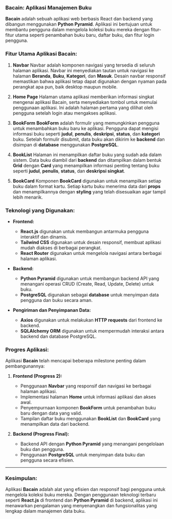 ### **Bacain: Aplikasi Manajemen Buku**

**Bacain** adalah sebuah aplikasi web berbasis React dan backend yang dibangun menggunakan **Python Pyramid**. Aplikasi ini bertujuan untuk membantu pengguna dalam mengelola koleksi buku mereka dengan fitur-fitur utama seperti penambahan buku baru, daftar buku, dan fitur login pengguna.

### **Fitur Utama Aplikasi Bacain:** 

1. **Navbar**
   Navbar adalah komponen navigasi yang tersedia di seluruh halaman aplikasi. Navbar ini menyediakan tautan untuk navigasi ke halaman **Beranda**, **Buku**, **Kategori**, dan **Masuk**. Desain navbar responsif memastikan bahwa aplikasi tetap dapat digunakan dengan nyaman pada perangkat apa pun, baik desktop maupun mobile.

2. **Home Page**
   Halaman utama aplikasi memberikan informasi singkat mengenai aplikasi Bacain, serta menyediakan tombol untuk memulai penggunaan aplikasi. Ini adalah halaman pertama yang dilihat oleh pengguna setelah login atau mengakses aplikasi.

3. **BookForm**
   **BookForm** adalah formulir yang memungkinkan pengguna untuk menambahkan buku baru ke aplikasi. Pengguna dapat mengisi informasi buku seperti **judul**, **penulis**, **deskripsi**, **status**, dan **kategori** buku. Setelah formulir disubmit, data buku akan dikirim ke **backend** dan disimpan di **database** menggunakan **PostgreSQL**.

4. **BookList**
   Halaman ini menampilkan daftar buku yang sudah ada dalam sistem. Data buku diambil dari **backend** dan ditampilkan dalam bentuk **Grid** dengan **Card** yang menampilkan informasi penting tentang buku seperti **judul**, **penulis**, **status**, dan **deskripsi singkat**.

5. **BookCard**
   Komponen **BookCard** digunakan untuk menampilkan setiap buku dalam format kartu. Setiap kartu buku menerima data dari **props** dan menampilkannya dengan **styling** yang telah disesuaikan agar tampil lebih menarik.

### **Teknologi yang Digunakan:**

* **Frontend:**

  * **React.js** digunakan untuk membangun antarmuka pengguna interaktif dan dinamis.
  * **Tailwind CSS** digunakan untuk desain responsif, membuat aplikasi mudah diakses di berbagai perangkat.
  * **React Router** digunakan untuk mengelola navigasi antara berbagai halaman aplikasi.

* **Backend:**

  * **Python Pyramid** digunakan untuk membangun backend API yang menangani operasi CRUD (Create, Read, Update, Delete) untuk buku.
  * **PostgreSQL** digunakan sebagai **database** untuk menyimpan data pengguna dan buku secara aman.

* **Pengiriman dan Penyimpanan Data:**

  * **Axios** digunakan untuk melakukan **HTTP requests** dari frontend ke backend.
  * **SQLAlchemy ORM** digunakan untuk mempermudah interaksi antara backend dan database PostgreSQL.

### **Progres Aplikasi:**

Aplikasi **Bacain** telah mencapai beberapa milestone penting dalam pembangunannya:

1. **Frontend (Progress 2):**

   * Penggunaan **Navbar** yang responsif dan navigasi ke berbagai halaman aplikasi.
   * Implementasi halaman **Home** untuk informasi aplikasi dan akses awal.
   * Penyempurnaan komponen **BookForm** untuk penambahan buku baru dengan data yang valid.
   * Tampilan daftar buku menggunakan **BookList** dan **BookCard** yang menampilkan data dari backend.

2. **Backend (Progress Final):**

   * Backend API dengan **Python Pyramid** yang menangani pengelolaan buku dan pengguna.
   * Penggunaan **PostgreSQL** untuk menyimpan data buku dan pengguna secara efisien.

---

### **Kesimpulan:**

Aplikasi **Bacain** adalah alat yang efisien dan responsif bagi pengguna untuk mengelola koleksi buku mereka. Dengan penggunaan teknologi terbaru seperti **React.js** di frontend dan **Python Pyramid** di backend, aplikasi ini menawarkan pengalaman yang menyenangkan dan fungsionalitas yang lengkap dalam manajemen data buku.
